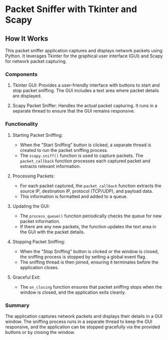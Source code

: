 # Packet Sniffer with Tkinter and Scapy

## How It Works

This packet sniffer application captures and displays network packets using Python. It leverages Tkinter for the graphical user interface (GUI) and Scapy for network packet capturing.

### Components

1. Tkinter GUI: Provides a user-friendly interface with buttons to start and stop packet sniffing. The GUI includes a text area where packet details are displayed.

2. Scapy Packet Sniffer: Handles the actual packet capturing. It runs in a separate thread to ensure that the GUI remains responsive.

### Functionality

1. Starting Packet Sniffing:
   - When the "Start Sniffing" button is clicked, a separate thread is created to run the packet sniffing process.
   - The `scapy.sniff()` function is used to capture packets. The `packet_callback` function processes each captured packet and extracts relevant information.

2. Processing Packets:
   - For each packet captured, the `packet_callback` function extracts the source IP, destination IP, protocol (TCP/UDP), and payload data.
   - This information is formatted and added to a queue.

3. Updating the GUI:
   - The `process_queue()` function periodically checks the queue for new packet information.
   - If there are any new packets, the function updates the text area in the GUI with the packet details.

4. Stopping Packet Sniffing:
   - When the "Stop Sniffing" button is clicked or the window is closed, the sniffing process is stopped by setting a global event flag.
   - The sniffing thread is then joined, ensuring it terminates before the application closes.

5. Graceful Exit:
   - The `on_closing` function ensures that packet sniffing stops when the window is closed, and the application exits cleanly.

### Summary

The application captures network packets and displays their details in a GUI window. The sniffing process runs in a separate thread to keep the GUI responsive, and the application can be stopped gracefully via the provided buttons or by closing the window.
